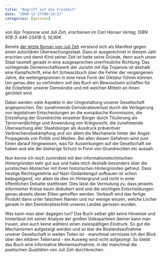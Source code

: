```yaml
---
title: "Angriff auf die Freiheit"
date: "2009-12-27T00:29:27"
categories: [gelesen]
---
```


*von Ilija Trojanow und Juli Zeh,
erschienen im Carl Hanser Verlag, ISBN 978-3-446-23418-5, 14,90€*

Bereits [der letzte Roman von Juli Zeh](/2009/04/26/corpus-delicti/) verstand sich als Manifest gegen einen autoritären Überwachungsstaat. Dass er ausgerechnet in diesem Jahr erschien und damit Kind seiner Zeit ist hatte seine Gründe, denn auch unser Staat taumelt gerade in eine ausgesprochen unerfreuliche Richtung. Das vorliegende Gemeinschaftswerk der Juristin mit Ilija Trojanow ist deshalb eine Kampfschrift, eine Art Schwarzbuch über die Fehler der vergangenen Jahre, die weitergesponnen in eine neue Form der Diktatur führen können. Um genau dies zu verhindern soll das Buch ein Bewusstsein schaffen für die Eckpfeiler unserer Demokratie und mit welchen Mitteln an ihnen gerüttelt wird.

Dabei werden viele Aspekte in der Umgestaltung unserer Gesellschaft angesprochen. Der zunehmende Demokratieverlust durch die Verlagerung von legislativen Entscheidungen an die europäische Kommission, die Entziehung der Grundrechte einzelner Bürger durch Titulierung als Terrorverdächtige und Anwendung von Kriegsrecht, die zunehmende Überwachung aller Staatsbürger als Ausdruck präventiver Verbrechensbekämpfung und vor allem die Mechanerie hinter der Angst-Propaganda von Politik und Medien. Bei allen diesen Gefahren wird zum Einen darauf hingewiesen, was für Auswirkungen auf die Gesellschaft sie haben und wie der bisherige Schutz in Form von Grundrechten etc aussah.

Nun kenne ich mich zumindest mit den informationstechnischen Hintergründen sehr gut aus und habe mich deshalb besonders über die juristischen Abstecher mit ihren historischen Hintergründen gefreut. Dass heutige Rechtsgelehrte auf Nazi-Gedankengut aufbauen ist schon beängstigend, vor allem da dies im Hintergrund und nicht in einer öffentlichen Debatte stattfindet. Dies lässt die Vermutung zu, dass jenseits informierter Kreise kaum diskutiert wird und die wichtigen Entscheidungen genau abseits dieser Eliten getroffen werden. Verkauft wird das fertige Produkt dann unter falschem Namen und nur wenige wissen, welche Löcher gerade in den Demokratieschild unseres Landes gerissen wurden.

Was kann man aber dagegen tun? Das Buch selber gibt keine Hinweise und hinterlässt mit seiner Analyse der großen Volksparteien (keiner kann man trauen, also auch keine wählen) einen zwiespältigen Eindruck. So gut die Mechanismen aufgezeigt werden und so klar die Bestandsaufnahme unserer Gesellschaft in weiten Teilen ist - manchmal vermisste ich den Blick über den elitären Tellerrand - ein Ausweg wird nicht aufgezeigt. So bleibt das Buch eine informative Momentaufnahme, in der manchmal die poetischen Qualitäten von Juli Zeh durchbrechen.
